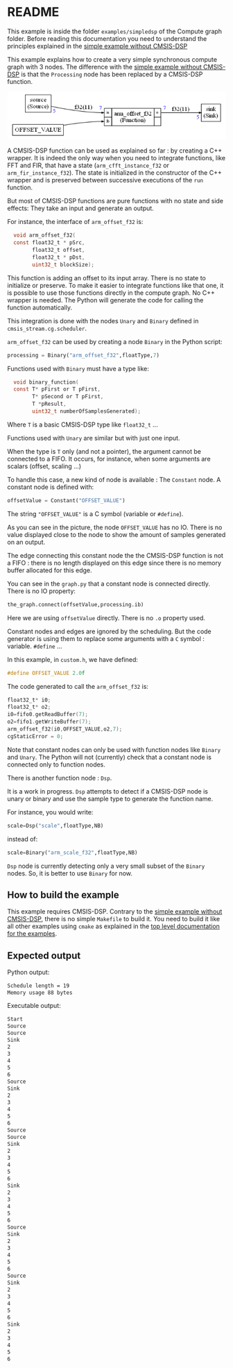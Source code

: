 # README

This example is inside the folder `examples/simpledsp` of the Compute graph folder. Before reading this documentation you need to understand the principles explained in the [simple example without CMSIS-DSP](../simple/README.md)

This example explains how to create a very simple synchronous compute graph with 3 nodes. The difference with the [simple example without CMSIS-DSP](../simple/README.md) is that the `Processing` node has been replaced by a CMSIS-DSP function.

![simpledsp](docassets/simpledsp.png)

A CMSIS-DSP function can be used as explained so far : by creating a C++ wrapper. It is indeed the only way when you need to integrate functions, like FFT and FIR, that have a state (`arm_cfft_instance_f32` or `arm_fir_instance_f32`). The state is initialized in the constructor of the C++ wrapper and is preserved between successive executions of the `run` function.

But most of CMSIS-DSP functions are pure functions with no state and side effects: They take an input and generate an output.

For instance, the interface of `arm_offset_f32` is:

```c
  void arm_offset_f32(
  const float32_t * pSrc,
        float32_t offset,
        float32_t * pDst,
        uint32_t blockSize);
```

This function is adding an offset to its input array. There is no state to initialize or preserve. To make it easier to integrate functions like that one, it is possible to use those functions directly in the compute graph. No C++ wrapper is needed. The Python will generate the code for calling the function automatically.

This integration is done with the nodes `Unary` and `Binary` defined in `cmsis_stream.cg.scheduler`.

`arm_offset_f32` can be used by creating a node `Binary` in the Python script:

```python
processing = Binary("arm_offset_f32",floatType,7)
```

Functions used with `Binary` must have a type like:

```C
  void binary_function(
  const T* pFirst or T pFirst,
        T* pSecond or T pFirst,
        T *pResult,
        uint32_t numberOfSamplesGenerated);
```

Where `T` is a basic CMSIS-DSP type like `float32_t` ...

Functions used with `Unary` are similar but with just one input.

When the type is `T` only (and not a pointer),  the argument cannot be connected to a FIFO. It occurs, for instance, when some arguments are scalars (offset, scaling ...)

To handle this case, a new kind of node is available : The `Constant` node. A constant node is defined with:

```python
offsetValue = Constant("OFFSET_VALUE")
```

The string `"OFFSET_VALUE"` is a C symbol (variable or `#define`).

As you can see in the picture, the node `OFFSET_VALUE`  has no IO. There is no value displayed close to the node to show the amount of samples generated on an output.

The edge connecting this constant node the the CMSIS-DSP function is not a FIFO : there is no length displayed on this edge since there is no memory buffer allocated for this edge.

You can see in the `graph.py` that a constant node is connected directly. There is no IO property:

```python
the_graph.connect(offsetValue,processing.ib)
```

Here we are using `offsetValue` directly. There is no `.o` property used.

Constant nodes and edges are ignored by the scheduling. But the code generator is using them to replace some arguments with a `C` symbol : variable. `#define` ...

In this example, in `custom.h`, we have defined:

```C
#define OFFSET_VALUE 2.0f
```

The code generated to call the `arm_offset_f32` is:

```c
float32_t* i0;
float32_t* o2;
i0=fifo0.getReadBuffer(7);
o2=fifo1.getWriteBuffer(7);
arm_offset_f32(i0,OFFSET_VALUE,o2,7);
cgStaticError = 0;
```

Note that constant nodes can only be used with function nodes like `Binary` and `Unary`. The Python will not (currently) check that a constant node is connected only to function nodes. 

There is another function node : `Dsp`.

It is a work in progress. `Dsp` attempts to detect if a CMSIS-DSP node is unary or binary and use the sample type to generate the function name.

For instance, you would write:

```python
scale=Dsp("scale",floatType,NB)
```

instead of:

```python
scale=Binary("arm_scale_f32",floatType,NB)
```

`Dsp` node is currently detecting only a very small subset of the `Binary` nodes. So, it is better to use `Binary` for now.

## How to build the example

This example requires CMSIS-DSP. Contrary to the  [simple example without CMSIS-DSP](../simple/README.md), there is no simple `Makefile` to build it. You need to build it like all other examples using `cmake` as explained in the [top level documentation for the examples](../README.md).

## Expected output

Python output:

```
Schedule length = 19
Memory usage 88 bytes
```

Executable output:

```
Start
Source
Source
Sink
2
3
4
5
6
Source
Sink
2
3
4
5
6
Source
Source
Sink
2
3
4
5
6
Sink
2
3
4
5
6
Source
Sink
2
3
4
5
6
Source
Sink
2
3
4
5
6
Sink
2
3
4
5
6
```

